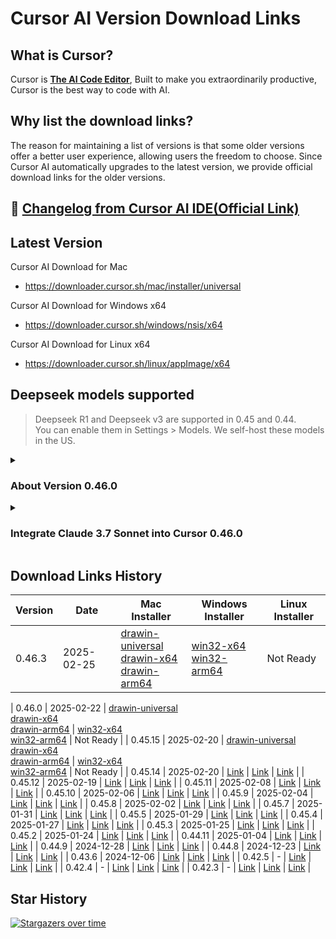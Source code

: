 # Cursor AI Version Download Links

## What is Cursor?

Cursor is **[The AI Code Editor](https://cursor.com)**, Built to make you extraordinarily productive, Cursor is the best way to code with AI.

## Why list the download links?

The reason for maintaining a list of versions is that some older versions offer a better user experience, allowing users the freedom to choose. Since Cursor AI automatically upgrades to the latest version, we provide official download links for the older versions.

## 🎯 [Changelog from Cursor AI IDE(Official Link)](https://www.cursor.com/changelog)


## Latest Version

Cursor AI Download for Mac
- https://downloader.cursor.sh/mac/installer/universal
  
Cursor AI Download for Windows x64
- https://downloader.cursor.sh/windows/nsis/x64

Cursor AI Download for Linux x64
- https://downloader.cursor.sh/linux/appImage/x64  


## Deepseek models supported

> Deepseek R1 and Deepseek v3 are supported in 0.45 and 0.44.  
> You can enable them in Settings > Models. We self-host these models in the US.


<details>

<summary>

### About Version 0.46.0

</summary>

> Some developers have already received update 0.46, though most haven't, so keep waiting.  
> For an early look at the changes, check out the information gathered below.  
> If we get a download link for the latest 0.46, we'll update it in as well. Stay tuned.


<details>

<summary>

#### 0.46.0 Changelog (unofficial)

</summary>

- New combined Chat/Composer
- Shared context between Chat & Composer (Start in Ask / move to Agent)
- Deepseek R1 thinking UI
- MCP Server Config file .cursor/mcp.json
- MCP YOLO (All or nothing it seems)
- MCP Resources
- New default theme
- New settings layout (Rules & MCP)
- New Context Picker
- Add git commits to context
- Add terminals to context
- Smaller menu icons
- Agent compatibility check
- Visual indicator to show loaded rules

</details>

</details>




<details>
<summary>

### Integrate Claude 3.7 Sonnet into Cursor 0.46.0

</summary>

try to add
- claude-3.7-sonnet-thinking
- claude-3-7-sonnet-20250219
  
should work now.

</details>




## Download Links History

| Version | Date | Mac Installer | Windows Installer | Linux Installer |
| --- | --- | --- | --- | --- |
| 0.46.3 | 2025-02-25 | [drawin-universal](https://anysphere-binaries.s3.us-east-1.amazonaws.com/production/fce3511bab261b4c986797f3e1e40e7621bbd012/darwin/universal/Cursor-darwin-universal.dmg) <br>[drawin-x64](https://anysphere-binaries.s3.us-east-1.amazonaws.com/production/fce3511bab261b4c986797f3e1e40e7621bbd012/darwin/x64/Cursor-darwin-x64.dmg)<br>[drawin-arm64](https://anysphere-binaries.s3.us-east-1.amazonaws.com/production/fce3511bab261b4c986797f3e1e40e7621bbd012/darwin/arm64/Cursor-darwin-arm64.dmg) | [win32-x64](https://anysphere-binaries.s3.us-east-1.amazonaws.com/production/fce3511bab261b4c986797f3e1e40e7621bbd012/win32/x64/user-setup/CursorUserSetup-x64-0.46.3.exe)<br>[win32-arm64](https://anysphere-binaries.s3.us-east-1.amazonaws.com/production/fce3511bab261b4c986797f3e1e40e7621bbd012/win32/arm64/user-setup/CursorUserSetup-arm64-0.46.3.exe) | Not Ready |

| 0.46.0 | 2025-02-22 | [drawin-universal](https://anysphere-binaries.s3.us-east-1.amazonaws.com/production/aff57e1d9a74ed627fb5bd393e347079514436a7/darwin/universal/Cursor-darwin-universal.dmg) <br>[drawin-x64](https://anysphere-binaries.s3.us-east-1.amazonaws.com/production/aff57e1d9a74ed627fb5bd393e347079514436a7/darwin/x64/Cursor-darwin-x64.dmg)<br>[drawin-arm64](https://anysphere-binaries.s3.us-east-1.amazonaws.com/production/aff57e1d9a74ed627fb5bd393e347079514436a7/darwin/arm64/Cursor-darwin-arm64.dmg) | [win32-x64](https://anysphere-binaries.s3.us-east-1.amazonaws.com/production/aff57e1d9a74ed627fb5bd393e347079514436a7/win32/x64/user-setup/CursorUserSetup-x64-0.46.0.exe)<br>[win32-arm64](https://anysphere-binaries.s3.us-east-1.amazonaws.com/production/aff57e1d9a74ed627fb5bd393e347079514436a7/win32/arm64/user-setup/CursorUserSetup-arm64-0.46.0.exe) | Not Ready |
| 0.45.15 | 2025-02-20 | [drawin-universal](https://anysphere-binaries.s3.us-east-1.amazonaws.com/production/73dd83bb6f8e3a3704ad8078a8e455ac6d4260d1/darwin/universal/Cursor-darwin-universal.dmg)<br>[drawin-x64](https://anysphere-binaries.s3.us-east-1.amazonaws.com/production/73dd83bb6f8e3a3704ad8078a8e455ac6d4260d1/darwin/x64/Cursor-darwin-x64.dmg)<br>[drawin-arm64](https://anysphere-binaries.s3.us-east-1.amazonaws.com/production/73dd83bb6f8e3a3704ad8078a8e455ac6d4260d1/darwin/arm64/Cursor-darwin-arm64.dmg) | [win32-x64](https://anysphere-binaries.s3.us-east-1.amazonaws.com/production/73dd83bb6f8e3a3704ad8078a8e455ac6d4260d1/win32/x64/user-setup/CursorUserSetup-x64-0.45.15.exe)<br>[win32-arm64](https://anysphere-binaries.s3.us-east-1.amazonaws.com/production/73dd83bb6f8e3a3704ad8078a8e455ac6d4260d1/win32/arm64/user-setup/CursorUserSetup-arm64-0.45.15.exe) | Not Ready |
| 0.45.14 | 2025-02-20 | [Link](https://downloader.cursor.sh/builds/250219jnihavxsz/mac/installer/universal) | [Link](https://downloader.cursor.sh/builds/250219jnihavxsz/windows/nsis/x64) | [Link](https://downloader.cursor.sh/builds/250219jnihavxsz/linux/appImage/x64) |
| 0.45.12 | 2025-02-19 | [Link](https://downloader.cursor.sh/builds/2502180s4ios0dk/mac/installer/universal) | [Link](https://downloader.cursor.sh/builds/2502180s4ios0dk/windows/nsis/x64) | [Link](https://downloader.cursor.sh/builds/2502180s4ios0dk/linux/appImage/x64) |
| 0.45.11 | 2025-02-08 | [Link](https://downloader.cursor.sh/builds/250207y6nbaw5qc/mac/installer/universal) | [Link](https://downloader.cursor.sh/builds/250207y6nbaw5qc/windows/nsis/x64) | [Link](https://downloader.cursor.sh/builds/250207y6nbaw5qc/linux/appImage/x64) |
| 0.45.10 | 2025-02-06 | [Link](https://downloader.cursor.sh/builds/250205buadkzpea/mac/installer/universal) | [Link](https://downloader.cursor.sh/builds/250205buadkzpea/windows/nsis/x64) | [Link](https://downloader.cursor.sh/builds/250205buadkzpea/linux/appImage/x64) |
| 0.45.9 | 2025-02-04 | [Link](https://downloader.cursor.sh/builds/250202tgstl42dt/mac/installer/universal) | [Link](https://downloader.cursor.sh/builds/250202tgstl42dt/windows/nsis/x64) | [Link](https://downloader.cursor.sh/builds/250202tgstl42dt/linux/appImage/x64) |
| 0.45.8 | 2025-02-02 | [Link](https://downloader.cursor.sh/builds/250201b44xw1x2k/mac/installer/universal) | [Link](https://downloader.cursor.sh/builds/250201b44xw1x2k/windows/nsis/x64) | [Link](https://downloader.cursor.sh/builds/250201b44xw1x2k/linux/appImage/x64) |
| 0.45.7 | 2025-01-31 | [Link](https://downloader.cursor.sh/builds/250130nr6eorv84/mac/installer/universal) | [Link](https://downloader.cursor.sh/builds/250130nr6eorv84/windows/nsis/x64) | [Link](https://downloader.cursor.sh/builds/250130nr6eorv84/linux/appImage/x64) |
| 0.45.5 | 2025-01-29 | [Link](https://downloader.cursor.sh/builds/250128loaeyulq8/mac/installer/universal) | [Link](https://downloader.cursor.sh/builds/250128loaeyulq8/windows/nsis/x64) | [Link](https://downloader.cursor.sh/builds/250128loaeyulq8/linux/appImage/x64) |
| 0.45.4 | 2025-01-27 | [Link](https://downloader.cursor.sh/builds/250126vgr3vztvj/mac/installer/universal) | [Link](https://downloader.cursor.sh/builds/250126vgr3vztvj/windows/nsis/x64) | [Link](https://downloader.cursor.sh/builds/250126vgr3vztvj/linux/appImage/x64) |
| 0.45.3 | 2025-01-25 | [Link](https://downloader.cursor.sh/builds/250124b0rcj0qql/mac/installer/universal) | [Link](https://downloader.cursor.sh/builds/250124b0rcj0qql/windows/nsis/x64) | [Link](https://downloader.cursor.sh/builds/250124b0rcj0qql/linux/appImage/x64) |
| 0.45.2 | 2025-01-24 | [Link](https://downloader.cursor.sh/builds/250123mhituoa6o/mac/installer/universal) | [Link](https://downloader.cursor.sh/builds/250123mhituoa6o/windows/nsis/x64) | [Link](https://downloader.cursor.sh/builds/250123mhituoa6o/linux/appImage/x64) |
| 0.44.11 | 2025-01-04 | [Link](https://downloader.cursor.sh/builds/250103fqxdt5u9z/mac/installer/universal) | [Link](https://downloader.cursor.sh/builds/250103fqxdt5u9z/windows/nsis/x64) | [Link](https://downloader.cursor.sh/builds/250103fqxdt5u9z/linux/appImage/x64) |
| 0.44.9 | 2024-12-28 | [Link](https://downloader.cursor.sh/builds/2412268nc6pfzgo/mac/installer/universal) | [Link](https://downloader.cursor.sh/builds/2412268nc6pfzgo/windows/nsis/x64) | [Link](https://downloader.cursor.sh/builds/2412268nc6pfzgo/linux/appImage/x64) |
| 0.44.8 | 2024-12-23 | [Link](https://downloader.cursor.sh/builds/241222ooktny8mh/mac/installer/universal) | [Link](https://downloader.cursor.sh/builds/241222ooktny8mh/windows/nsis/x64) | [Link](https://downloader.cursor.sh/builds/241222ooktny8mh/linux/appImage/x64) |
| 0.43.6 | 2024-12-06 | [Link](https://downloader.cursor.sh/builds/241206z7j6me2e2/mac/installer/universal) | [Link](https://downloader.cursor.sh/builds/241206z7j6me2e2/windows/nsis/x64) | [Link](https://downloader.cursor.sh/builds/241206z7j6me2e2/linux/appImage/x64) |
| 0.42.5 | - | [Link](https://downloader.cursor.sh/builds/24111460bf2loz1/mac/installer/universal) | [Link](https://downloader.cursor.sh/builds/24111460bf2loz1/windows/nsis/x64) | [Link](https://downloader.cursor.sh/builds/24111460bf2loz1/linux/appImage/x64) |
| 0.42.4 | - | [Link](https://downloader.cursor.sh/builds/230313mzl4w4u92/mac/installer/universal) | [Link](https://downloader.cursor.sh/builds/230313mzl4w4u92/windows/nsis/x64) | [Link](https://downloader.cursor.sh/builds/230313mzl4w4u92/linux/appImage/x64) |
| 0.42.3 | - | [Link](https://downloader.cursor.sh/builds/230313mzl4w4u92/mac/installer/universal) | [Link](https://downloader.cursor.sh/builds/230313mzl4w4u92/windows/nsis/x64) | [Link](https://downloader.cursor.sh/builds/230313mzl4w4u92/linux/appImage/x64) |

## Star History

[![Stargazers over time](https://starchart.cc/oslook/cursor-ai-downloads.svg)](https://starchart.cc/oslook/cursor-ai-downloads)

